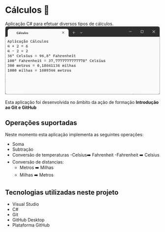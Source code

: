 # Cálculos :1234:
 
 Aplicação C# para efetuar diversos tipos de cálculos.
 ![Aplicação Cálculos](aplicacao-calculos.png)

Esta aplicação foi desenvolvida no âmbito da ação de formação **Introdução ao Git e GitHub**

## Operações suportadas

Neste momento esta aplicação implementa as seguintes operações:

- Soma
- Subtração
- Conversão de temperaturas
    -Celsius:arrow_right: Fahrenheit
    -Fahrenheit :arrow_right: Celsius
- Conversão de distancias:
    - Metros :arrow_right: Milhas
    - Milhas :arrow_right: Metros
## Tecnologias utilizadas neste projeto

- Visual Studio
- C#
- Git
- GitHub Desktop
- Plataforma GitHub



